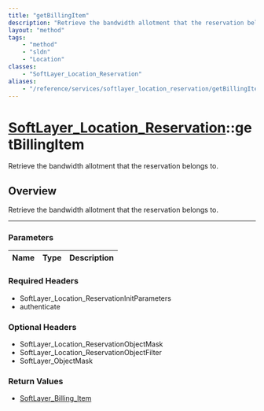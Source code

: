 ```yaml
---
title: "getBillingItem"
description: "Retrieve the bandwidth allotment that the reservation belongs to."
layout: "method"
tags:
    - "method"
    - "sldn"
    - "Location"
classes:
    - "SoftLayer_Location_Reservation"
aliases:
    - "/reference/services/softlayer_location_reservation/getBillingItem"
---
```

# [SoftLayer_Location_Reservation](/reference/services/SoftLayer_Location_Reservation)::getBillingItem


Retrieve the bandwidth allotment that the reservation belongs to.


## Overview 
Retrieve the bandwidth allotment that the reservation belongs to.

-----

### Parameters 
|Name | Type | Description |
| --- | --- | --- |


### Required Headers
* SoftLayer_Location_ReservationInitParameters
* authenticate


### Optional Headers
* SoftLayer_Location_ReservationObjectMask
* SoftLayer_Location_ReservationObjectFilter
* SoftLayer_ObjectMask

### Return Values
* <a href='/reference/datatypes/SoftLayer_Billing_Item'>SoftLayer_Billing_Item </a>




